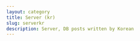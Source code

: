 ```yaml
---
layout: category
title: Server (kr)
slug: serverkr
description: Server, DB posts written by Korean
---
```


